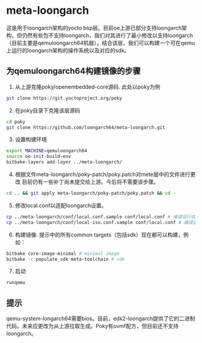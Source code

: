 # meta-loongarch
这是用于loongarch架构的yocto bsp层。目前oe上游已部分支持loongarch架构，但仍然有些包不支持loongarch，我们对其进行了最小修改以支持loongarch（目前主要是qemuloongarch64机器），结合该层，我们可以构建一个可在qemu上运行的loongarch架构的操作系统以及对应的sdk。

## 为qemuloongarch64构建镜像的步骤

1. 从上游克隆poky/openembedded-core源码. 此处以poky为例
```bash
git clone https://git.yoctoproject.org/poky
```

2. 在poky目录下克隆该层源码
```bash
cd poky
git clone https://github.com/loongarch64/meta-loongarch.git
```

3. 设置构建环境
```bash
export MACHINE=qemuloongarch64
source oe-init-build-env
bitbake-layers add-layer ../meta-loongarch/
```

4. 根据文件meta-loongarch/poky-patch/poky.patch对mete层中的文件进行更改
	目前仍有一些补丁尚未提交给上游。今后将不需要该步骤。
```bash
cd .. && git apply meta-loongarch/poky-patch/poky.patch && cd -
```

5. 修改local.conf以适配loongarch设置。
```bash
cp ../meta-loongarch/conf/local.conf.sample conf/local.conf # 编译运行在qeme上的镜像
cp ../meta-loongarch/conf/local-iso.conf.sample conf/local.conf # 编译运行在真机上的iso镜像
```

6. 构建镜像. 提示中的所有common targets（包括sdk）现在都可以构建，例如：
```bash
bitbake core-image-minimal # minimal image
bitbake -c populate_sdk meta-toolchain # sdk
```
7. 启动
```bash
runqemu
```

## 提示
qemu-system-longarch64需要bios。目前，edk2-loongarch提供了它的二进制代码。未来应更改为从上游拉取生成。Poky有ovmf配方，但目前还不支持loongarch。
